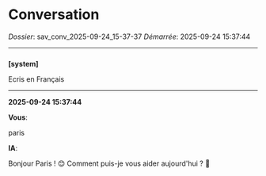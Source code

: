 # Conversation
_Dossier_: sav_conv_2025-09-24_15-37-37
_Démarrée_: 2025-09-24 15:37:44

---

###   
**[system]**


Ecris en Français


---
**2025-09-24 15:37:44**

**Vous**:

paris

**IA**:

Bonjour Paris ! 😊  Comment puis-je vous aider aujourd'hui ? 🗼
